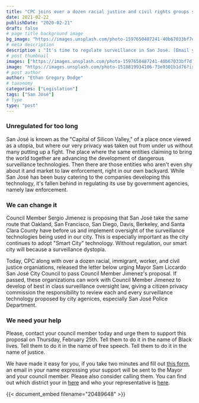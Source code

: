 ```yaml
---
title: "CPC joins over a dozen racial justice and civil rights groups supporting surveillance regulation in San José"
date: 2021-02-22
publishDate: "2020-02-21"
draft: false
# page title background image
bg_image: "https://images.unsplash.com/photo-1597650487241-40b67033bf7d?ixlib=rb-1.2.1&ixid=MXwxMjA3fDB8MHxwaG90by1wYWdlfHx8fGVufDB8fHw%3D&auto=format&fit=crop&w=1506&q=80"
# meta description
description : "It's time to regulate surveillance in San José. [Email your council member now](/email)."
# post thumbnail
images: ["https://images.unsplash.com/photo-1597650487241-40b67033bf7d?ixlib=rb-1.2.1&ixid=MXwxMjA3fDB8MHxwaG90by1wYWdlfHx8fGVufDB8fHw%3D&auto=format&fit=crop&w=1506&q=80"] 
image: "https://images.unsplash.com/photo-1518819934106-73e9301b1d76?ixlib=rb-1.2.1&ixid=MXwxMjA3fDB8MHxwaG90by1wYWdlfHx8fGVufDB8fHw%3D&auto=format&fit=crop&w=1502&q=80"
# post author
author: "Ethan Gregory Dodge"
# taxonomy
categories: ["Legislation"]
tags: ["San José"]
# type
type: "post"
---
```

### Unregulated for too long
San José is known as the "Capital of Silicon Valley," of a place once viewed as a utopia, but where our very privacy was taken out from under us without many putting up a fight. The place where the same entities claiming to bring the world together are advancing the development of dangerous surveillance technologies. Then there are those entities who aren't even shy about it and market to law enforcement, right in our own backyard. While San José has been busy catering to the companies developing this technology, it's fallen behind in regulating its use by government agencies, namely law enforcement. 

### We can change it
Council Member Sergio Jimenez is proposing that San José take the same route that Oakland, San Francisco, San Diego, Davis, Berkeley, and Santa Clara County have before us and implement oversight of the surveillance technologies being used in our city. This is especially important as the city continues to adopt "Smart City" technology. Without regulation, our smart city will because a surveillance dystopia.

Today, CPC along with over a dozen racial, immigrant, worker, and civil justice organiations, released the letter below urging Mayor Sam Liccardo San José City Council to pass Council Member Jimenez's proposal. If passed, these organizations can work with Council Member Jimenez to develop of best in class surveillance oversight law, giving a citizen privacy commission the responsibility to review each and every surveillance technology proposed by city agenices, especially San José Police Department.

### We need your help
Please, contact your council member today and urge them to support this proposal on Thursday, February 25th. Tell them to do it in the name of Black lives. Tell them to do it in the name of free speech. Tell them to do it in the name of justice.

We have made it easy for you, if you take two minutes and fill out [this form](/email), an email in your name expressing your support will be sent to the Mayor and your council member. Please also consider calling them. You can find out which district your in [here](https://www.sanjoseca.gov/home/showpublisheddocument?id=23661) and who your representative is [here](https://www.sanjoseca.gov/your-government/departments/city-council).

{{< document_embed filename="20489648" >}}
